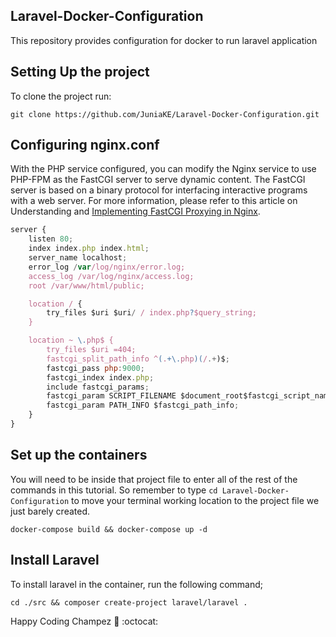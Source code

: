 ## Laravel-Docker-Configuration
This repository provides configuration for docker to run laravel application

## Setting Up the project
To clone the project run:

`git clone https://github.com/JuniaKE/Laravel-Docker-Configuration.git`


## Configuring nginx.conf
With the PHP service configured, you can modify the Nginx service to use PHP-FPM as the FastCGI server to serve dynamic content. The FastCGI server is based on a binary protocol for interfacing interactive programs with a web server. For more information, please refer to this article on Understanding and [Implementing FastCGI Proxying in Nginx]('https://www.digitalocean.com/community/tutorials/how-to-set-up-laravel-nginx-and-mysql-with-docker-compose').

```javascript 
server {
    listen 80;
    index index.php index.html;
    server_name localhost;
    error_log /var/log/nginx/error.log;
    access_log /var/log/nginx/access.log;
    root /var/www/html/public;

    location / {
        try_files $uri $uri/ / index.php?$query_string;
    }

    location ~ \.php$ {
        try_files $uri =404;
        fastcgi_split_path_info ^(.+\.php)(/.+)$;
        fastcgi_pass php:9000;
        fastcgi_index index.php;
        include fastcgi_params;
        fastcgi_param SCRIPT_FILENAME $document_root$fastcgi_script_name;
        fastcgi_param PATH_INFO $fastcgi_path_info;
    }
}
```
## Set up the containers
You will need to be inside that project file to enter all of the rest of the commands in this tutorial. So remember to type `cd Laravel-Docker-Configuration` to move your terminal working location to the project file we just barely created.

`docker-compose build && docker-compose up -d`

## Install Laravel 
To install laravel in the container, run the following command;

`cd ./src && composer create-project laravel/laravel .`

Happy Coding Champez :metal: :octocat: